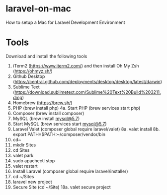 # laravel-on-mac
How to setup a Mac for Laravel Development Environment

# Tools
Download and install the following tools
1. iTerm2 (https://www.iterm2.com/) and then install Oh My Zsh (https://ohmyz.sh/)
2. Github Desktop (https://central.github.com/deployments/desktop/desktop/latest/darwin)
3. Sublime Text (https://download.sublimetext.com/Sublime%20Text%20Build%203211.dmg)
4. Homebrew (https://brew.sh/)
4. PHP (brew install php)
4a. Start PHP (brew services start php)
5. Composer (brew install composer)
6. MySQL (brew install mysql@5.7)
7. Start MySQL (brew services start mysql@5.7)
8. Laravel Valet (composer global require laravel/valet)
8a. valet install
8b. export PATH=$PATH:~/composer/vendor/bin
9. cd~
10. mkdir Sites
11. cd Sites
12. valet park
13. sudo apachectl stop
14. valet restart
15. Install Laravel (composer global require laravel/installer)
16. cd ~/Sites
17. laravel new project
18. Secure Site (cd ~/Site)
18a. valet secure project

